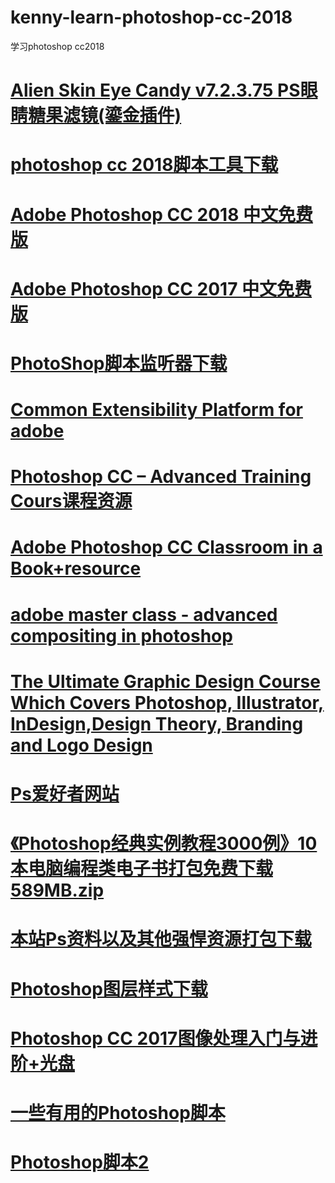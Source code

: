 # kenny-learn-photoshop-cc-2018
学习photoshop cc2018
# <a href="https://www.jb51.net/softs/620015.html#downintro2">Alien Skin Eye Candy v7.2.3.75 PS眼睛糖果滤镜(鎏金插件) </a>
# <a href="https://github.com/Adobe-CEP/CEP-Resources/tree/master/ExtendScript-Toolkit">photoshop cc 2018脚本工具下载</a>
# <a href="http://www.uzzf.com/soft/381510.html">Adobe Photoshop CC 2018 中文免费版</a>
# <a href="https://mysoftwarefree.com/adobe-photoshop-cc-2017-free-download/">Adobe Photoshop CC 2017 中文免费版</a>
# <a href="https://download.adobe.com/pub/adobe/photoshop/win/13.x/Win_Scripting_Plug-In.zip">PhotoShop脚本监听器下载</a>
# <a href="https://github.com/Adobe-CEP/CEP-Resources">Common Extensibility Platform for adobe</a>
# <a href="https://github.com/grimgoon/Photoshop-CC-Advanced-Training-Course">Photoshop CC – Advanced Training Cours课程资源</a>
# <a href="https://www.academia.edu/34453861/Adobe_Photoshop_CC_Classroom_in_a_Book">Adobe Photoshop CC Classroom in a Book+resource</a>
# <a href="http://repo.darmajaya.ac.id/5594/1/Adobe%20Master%20Class_%20Advanced%20Compositing%20in%20Adobe%20Photoshop%20CC_%20Bringing%20the%20Impossible%20to%20Reality%2C%202nd%20Edition%20%28%20PDFDrive%20%29.pdf">adobe master class - advanced compositing in photoshop</a>
# <a href="https://github.com/thijsBoet/graphic-design-masterclass">The Ultimate Graphic Design Course Which Covers Photoshop, Illustrator, InDesign,Design Theory, Branding and Logo Design</a>
# <a href="http://www.psahz.com/">Ps爱好者网站</a>
# <a href="https://u062.com/file/133802-222492734">《Photoshop经典实例教程3000例》10本电脑编程类电子书打包免费下载589MB.zip</a>
# <a href="http://mydbfx.com/?p=5364">本站Ps资料以及其他强悍资源打包下载</a>
# <a href="http://www.psxiazai.com/135713.html">Photoshop图层样式下载</a>
# <a href="http://221.13.137.120:8093/bookcd/index/bdetail.do?RUID=22cd0d6b0003e20bd3">Photoshop CC 2017图像处理入门与进阶+光盘</a>
# <a href="https://github.com/Paul-Riggott/PS-Scripts">一些有用的Photoshop脚本</a>
# <a href="https://github.com/LeZuse/photoshop-scripts">Photoshop脚本2</a>
# <a href=""></a>
# <a href=""></a>
# <a href=""></a>
# <a href=""></a>
# <a href=""></a>
# <a href=""></a>
